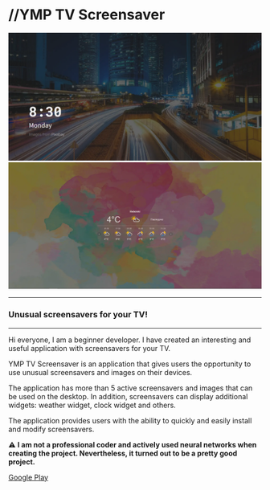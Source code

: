 # //YMP TV Screensaver
![YMP TV Screensaver](images/screenshot1.webp)
![YMP TV Screensaver](images/screenshot4.webp)
***
### Unusual screensavers for your TV!
***

Hi everyone, I am a beginner developer. I have created an interesting and useful application with screensavers for your TV.

YMP TV Screensaver is an application that gives users the opportunity to use unusual screensavers and images on their devices.

The application has more than 5 active screensavers and images that can be used on the desktop. In addition, screensavers can display additional widgets: weather widget, clock widget and others.

The application provides users with the ability to quickly and easily install and modify screensavers.


⚠️ **I am not a professional coder and actively used neural networks when creating the project. Nevertheless, it turned out to be a pretty good project.**

[Google Play](https://play.google.com/store/apps/details?id=com.ymp.tv.tvscreensaver)
